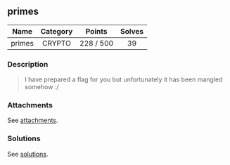 ## primes

|  Name  |  Category  |  Points  |  Solves  |
| :----: | :----: | :----: | :----: |
|  primes  |  CRYPTO  |  228 / 500  |  39  |

### Description
> I have prepared a flag for you but unfortunately it has been mangled somehow :/

### Attachments
See [attachments](https://github.com/roadicing/ctf-writeups/tree/main/2023/googlectf/primes/attachments).

### Solutions
See [solutions](https://github.com/roadicing/ctf-writeups/tree/main/2023/googlectf/primes/solutions).

